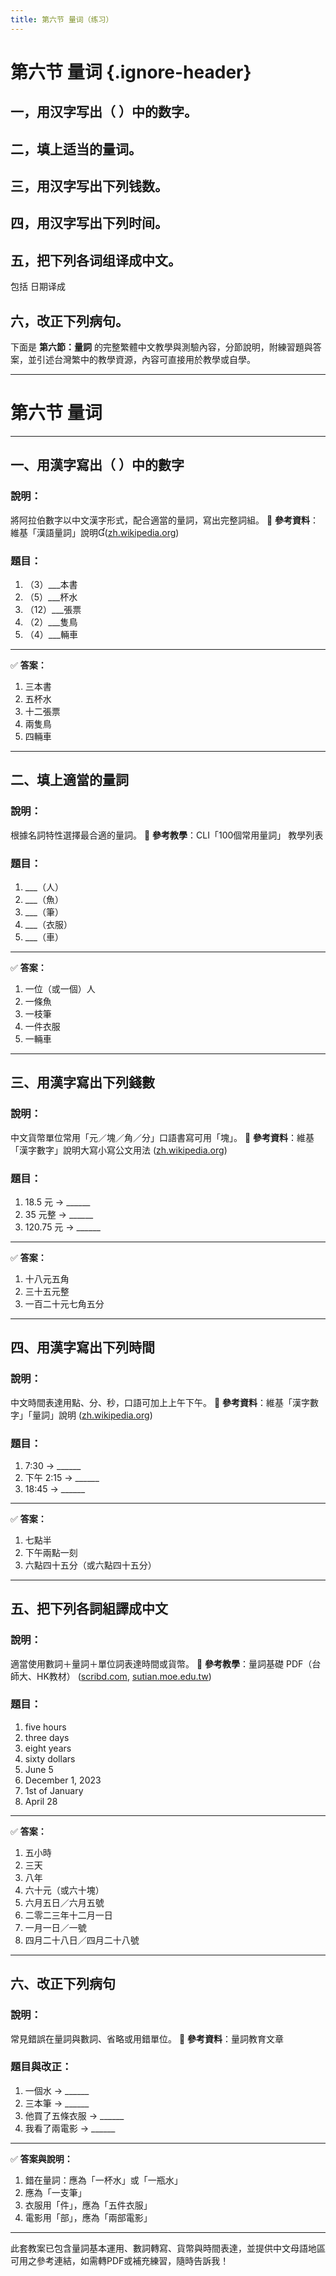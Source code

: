 ```yaml
---
title: 第六节 量词（练习）
---
```


<Collapse>

# 第六节 量词 {.ignore-header}

## 一，用汉字写出（ ）中的数字。

## 二，填上适当的量词。

## 三，用汉字写出下列钱数。

## 四，用汉字写出下列时间。

## 五，把下列各词组译成中文。

包括 日期译成

## 六，改正下列病句。

</Collapse>

下面是 **第六節：量詞** 的完整繁體中文教學與測驗內容，分節說明，附練習題與答案，並引述台灣繁中的教學資源，內容可直接用於教學或自學。

---

# 第六节 量词

---

## 一、用漢字寫出（ ）中的數字

### 說明：

將阿拉伯數字以中文漢字形式，配合適當的量詞，寫出完整詞組。
📘 **參考資料**：維基「漢語量詞」說明([zh.wikipedia.org][1])

### 題目：

1. （3）\_\_\_本書
2. （5）\_\_\_杯水
3. （12）\_\_\_張票
4. （2）\_\_\_隻鳥
5. （4）\_\_\_輛車

---

✅ **答案：**

1. 三本書
2. 五杯水
3. 十二張票
4. 兩隻鳥
5. 四輛車

---

## 二、填上適當的量詞

### 說明：

根據名詞特性選擇最合適的量詞。
📘 **參考教學**：CLI「100個常用量詞」 教學列表&#x20;

### 題目：

1. \_\_\_（人）
2. \_\_\_（魚）
3. \_\_\_（筆）
4. \_\_\_（衣服）
5. \_\_\_（車）

---

✅ **答案：**

1. 一位（或一個）人
2. 一條魚
3. 一枝筆
4. 一件衣服
5. 一輛車

---

## 三、用漢字寫出下列錢數

### 說明：

中文貨幣單位常用「元／塊／角／分」口語書寫可用「塊」。
📘 **參考資料**：維基「漢字數字」說明大寫小寫公文用法 ([zh.wikipedia.org][1])

### 題目：

1. 18.5 元 → \_\_\_\_\_\_
2. 35 元整 → \_\_\_\_\_\_
3. 120.75 元 → \_\_\_\_\_\_

---

✅ **答案：**

1. 十八元五角
2. 三十五元整
3. 一百二十元七角五分

---

## 四、用漢字寫出下列時間

### 說明：

中文時間表達用點、分、秒，口語可加上上午下午。
📘 **參考資料**：維基「漢字數字」「量詞」說明 ([zh.wikipedia.org][1])

### 題目：

1. 7:30 → \_\_\_\_\_\_
2. 下午 2:15 → \_\_\_\_\_\_
3. 18:45 → \_\_\_\_\_\_

---

✅ **答案：**

1. 七點半
2. 下午兩點一刻
3. 六點四十五分（或六點四十五分）

---

## 五、把下列各詞組譯成中文

### 說明：

適當使用數詞＋量詞＋單位詞表達時間或貨幣。
📘 **參考教學**：量詞基礎 PDF（台師大、HK教材） ([scribd.com][2], [sutian.moe.edu.tw][3])

### 題目：

1. five hours
2. three days
3. eight years
4. sixty dollars
5. June 5
6. December 1, 2023
7. 1st of January
8. April 28

---

✅ **答案：**

1. 五小時
2. 三天
3. 八年
4. 六十元（或六十塊）
5. 六月五日／六月五號
6. 二零二三年十二月一日
7. 一月一日／一號
8. 四月二十八日／四月二十八號

---

## 六、改正下列病句

### 說明：

常見錯誤在量詞與數詞、省略或用錯單位。
📘 **參考資料**：量詞教育文章&#x20;

### 題目與改正：

1. 一個水 → \_\_\_\_\_\_
2. 三本筆 → \_\_\_\_\_\_
3. 他買了五條衣服 → \_\_\_\_\_\_
4. 我看了兩電影 → \_\_\_\_\_\_

---

✅ **答案與說明：**

1. 錯在量詞：應為「一杯水」或「一瓶水」
2. 應為「一支筆」
3. 衣服用「件」，應為「五件衣服」
4. 電影用「部」，應為「兩部電影」

---

此套教案已包含量詞基本運用、數詞轉寫、貨幣與時間表達，並提供中文母語地區可用之參考連結，如需轉PDF或補充練習，隨時告訴我！

[1]: https://zh.wikipedia.org/zh-tw/%E6%B1%89%E5%AD%97%E6%95%B0%E5%AD%97?utm_source=chatgpt.com "漢字數字- 維基百科，自由的百科全書"
[2]: https://www.scribd.com/document/456807010/%E9%87%8F%E8%A9%9E%E6%95%99%E5%AD%B8%E6%8E%92%E5%BA%8F-pdf?utm_source=chatgpt.com "量詞教學排序PDF - Scribd"
[3]: https://sutian.moe.edu.tw/und-hani/hunlui/100/?iahbe=7&pitsoo=20&utm_source=chatgpt.com "數詞、量詞-分類索引 - 教育部臺灣台語常用詞辭典"
